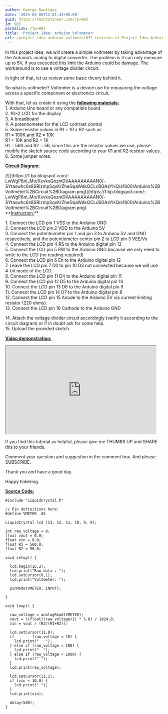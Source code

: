 ```yaml
---
author: George Bantique
date: '2023-03-06T12:01:44+08:00'
guid: https://techtotinker.com/?p=983
id: 983
permalink: /?p=983
title: 'Project Idea: Arduino Voltmeter'
url: /project-idea-arduino-voltmeter672-revision-v1-Project-Idea-Arduino-Voltmeter
---
```



In this project idea, we will create a simple voltmeter by taking advantage of the Arduino’s analog to digital converter. The problem is it can only measure up to 5V, if you exceeded this limit the Arduino could be damage. The workaround is to use a voltage divider circuit.

In light of that, let us review some basic theory behind it.

So what is voltmeter? Voltmeter is a device use for measuring the voltage across a specific component or electronics circuit.

With that, let us create it using the **<u>following materials:</u>**  
1\. Arduino Uno board or any compatible board  
2\. 16×2 LCD for the display  
3\. A breadboard  
4\. A potentiometer for the LCD contrast control  
5\. Some resistor values in R1 = 10 x R2 such as  
 R1 = 100K and R2 = 10K  
 R1 = 10K and R2 = 1K  
 R1 = 560 and R2 = 56, since this are the resistor values we use, please modify the sketch source code according to your R1 and R2 resistor values.  
6\. Some jumper wires.

**<u>Circuit Diagram:</u>**

<div style="clear: both; text-align: left;">[![](https://1.bp.blogspot.com/-LwWgP8nI_Mo/XxvksQozmDI/AAAAAAAAAN0/-SYtaswhc6s8SRizmpSqxKrZheGqaWdkQCLcBGAsYHQ/s1600/Arduino%2BVoltmeter%2BCircuit%2BDiagram.png)](https://1.bp.blogspot.com/-LwWgP8nI_Mo/XxvksQozmDI/AAAAAAAAAN0/-SYtaswhc6s8SRizmpSqxKrZheGqaWdkQCLcBGAsYHQ/s1600/Arduino%2BVoltmeter%2BCircuit%2BDiagram.png)</div><div style="clear: both; text-align: left;"></div>**<u>Instruction:</u>**

1\. Connect the LCD pin 1 VSS to the Arduino GND  
2\. Connect the LCD pin 2 VDD to the Arduino 5V  
3\. Connect the potentiometer pin 1 and pin 3 to Arduino 5V and GND respectively, and the potentiometer center pin 2 to LCD pin 3 VEE/Vo  
4\. Connect the LCD pin 4 RS to the Arduino digital pin 13  
5\. Connect the LCD pin 5 RW to the Arduino GND because we only need to write to the LCD (no reading required)  
6\. Connect the LCD pin 6 En to the Arduino digital pin 12  
7\. Leave the LCD pin 7 D0 to pin 10 D3 not connected because we will use 4-bit mode of the LCD.  
8\. Connect the LCD pin 11 D4 to the Arduino digital pin 11  
9\. Connect the LCD pin 12 D5 to the Arduino digital pin 10  
10\. Connect the LCD pin 13 D6 to the Arduino digital pin 9  
11\. Connect the LCD pin 14 D7 to the Arduino digital pin 8  
12\. Connect the LCD pin 15 Anode to the Arduino 5V via current limiting resistor (220 ohms).  
13\. Connect the LCD pin 16 Cathode to the Arduino GND

14\. Attach the voltage divider circuit accordingly (verify it according to the circuit diagram) or if in doubt ask for some help.  
15\. Upload the provided sketch.

**<u>Video demonstration:</u>**

<iframe allowfullscreen="" height="280" loading="lazy" src="https://www.youtube.com/embed/FECSXHVpqwo" width="480" youtube-src-=""></iframe>

If you find this tutorial as helpful, please give me THUMBS UP and SHARE this to your friends.

Comment your question and suggestion in the comment box. And please SUBSCRIBE.

Thank you and have a good day.

Happy tinkering.

**<u>Source Code:</u>**

```
#include "LiquidCrystal.h"

// Pin definitions here:
#define VMETER  A5

LiquidCrystal lcd (13, 12, 11, 10, 9, 8);

int raw_voltage = 0;
float vout = 0.0;
float vin = 0.0;
float R1 = 560.0;
float R2 = 56.0;

void setup() {

  lcd.begin(16,2);
  lcd.print("Raw data : ");
  lcd.setCursor(0,1);
  lcd.print("Voltmeter: ");

  pinMode(VMETER, INPUT);
  
}

void loop() {
  
  raw_voltage = analogRead(VMETER);
  vout = ((float)(raw_voltage+1) * 5.0) / 1024.0;
  vin = vout / (R2/(R1+R2)); 
  
  lcd.setCursor(11,0);
  if        (raw_voltage < 10) {
    lcd.print("   ");
  } else if (raw_voltage < 100) {
    lcd.print("  ");
  } else if (raw_voltage < 1000) {
    lcd.print(" ");
  }
  lcd.print(raw_voltage);
  
  lcd.setCursor(11,1);
  if (vin < 10.0) {
    lcd.print(" ");
  }
  lcd.print(vin);
  
  delay(500);
}
```